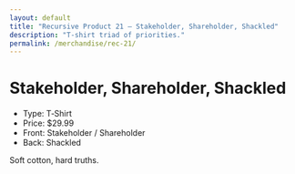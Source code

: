 ```yaml
---
layout: default
title: "Recursive Product 21 — Stakeholder, Shareholder, Shackled"
description: "T‑shirt triad of priorities."
permalink: /merchandise/rec-21/
---
```


# Stakeholder, Shareholder, Shackled

- Type: T‑Shirt
- Price: $29.99
- Front: Stakeholder / Shareholder
- Back: Shackled

Soft cotton, hard truths.
